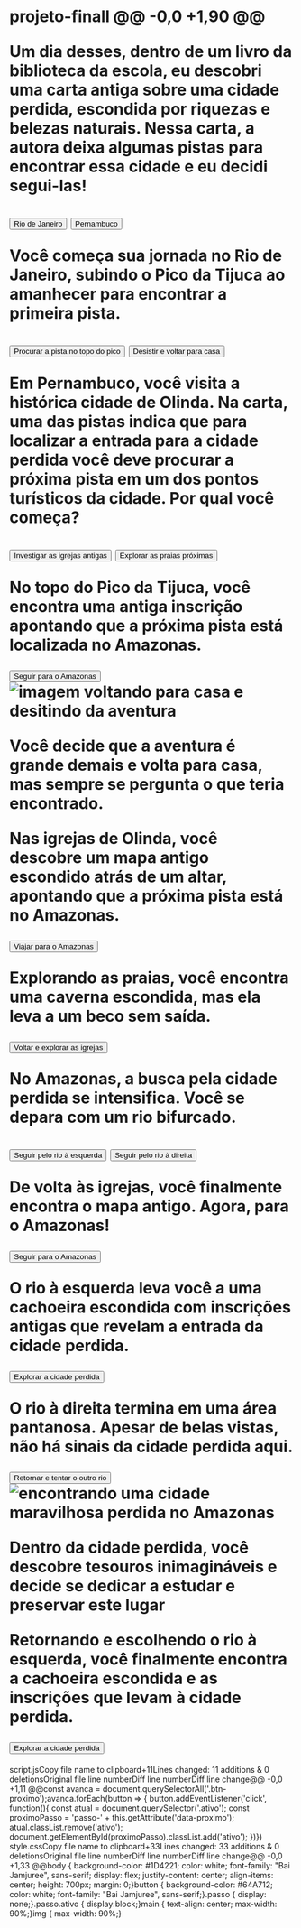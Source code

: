 # projeto-finall @@ -0,0 +1,90 @@<!DOCTYPE html><html lang="pt-BR"><head>    <meta charset="UTF-8">    <meta name="viewport" content="width=device-width, initial-scale=1.0">    <link rel="stylesheet" href="style.css">    <link rel="preconnect" href="https://fonts.googleapis.com">    <link rel="preconnect" href="https://fonts.gstatic.com" crossorigin>    <link href="https://fonts.googleapis.com/css2?family=Bai+Jamjuree:ital,wght@0,200;0,300;0,400;0,500;0,600;0,700;1,200;1,300;1,400;1,500;1,600;1,700&display=swap" rel="stylesheet">    <title>Em busca da cidade perdida</title></head><body>    <main>        <div class="passo ativo" id="passo-0">            <img src="img/cenario-passo0.png" alt="">            <p>Um dia desses, dentro de um livro da biblioteca da escola, eu descobri uma carta antiga sobre uma cidade perdida, escondida por riquezas e belezas naturais. Nessa carta, a autora deixa algumas pistas para encontrar essa cidade e eu decidi segui-las!</p>            <button class="btn-proximo" data-proximo="1">Rio de Janeiro</button>            <button class="btn-proximo" data-proximo="2">Pernambuco</button>        </div>        <div class="passo" id="passo-1">            <p>Você começa sua jornada no Rio de Janeiro, subindo o Pico da Tijuca ao amanhecer para encontrar a primeira pista.</p>            <button class="btn-proximo" data-proximo="3">Procurar a pista no topo do pico</button>            <button class="btn-proximo" data-proximo="4">Desistir e voltar para casa</button>        </div>        <div class="passo" id="passo-2">            <p>Em Pernambuco, você visita a histórica cidade de Olinda. Na carta, uma das pistas indica que para localizar a entrada para a cidade perdida você deve procurar a próxima pista em um dos pontos turísticos da cidade. Por qual você começa?</p>            <button class="btn-proximo" data-proximo="5">Investigar as igrejas antigas</button>            <button class="btn-proximo" data-proximo="6">Explorar as praias próximas</button>        </div>        <div class="passo" id="passo-3">            <p>No topo do Pico da Tijuca, você encontra uma antiga inscrição apontando que a próxima pista está                localizada no Amazonas.</p>            <button class="btn-proximo" data-proximo="7">Seguir para o Amazonas</button>        </div>        <div class="passo" id="passo-4">            <img src="img/cenario-passo4-voltar-casa.png" alt="imagem voltando para casa e desitindo da aventura">            <p>Você decide que a aventura é grande demais e volta para casa, mas sempre se pergunta o que teria                encontrado.</p>        </div>        <div class="passo" id="passo-5">            <p>Nas igrejas de Olinda, você descobre um mapa antigo escondido atrás de um altar, apontando que a próxima                pista está no Amazonas.</p>            <button class="btn-proximo" data-proximo="7">Viajar para o Amazonas</button>        </div>        <div class="passo" id="passo-6">            <p>Explorando as praias, você encontra uma caverna escondida, mas ela leva a um beco sem saída.</p>            <button class="btn-proximo" data-proximo="8">Voltar e explorar as igrejas</button>        </div>        <div class="passo" id="passo-7">            <p>No Amazonas, a busca pela cidade perdida se intensifica. Você se depara com um rio bifurcado.</p>            <button class="btn-proximo" data-proximo="9">Seguir pelo rio à esquerda</button>            <button class="btn-proximo" data-proximo="10">Seguir pelo rio à direita</button>        </div>        <div class="passo" id="passo-8">            <p>De volta às igrejas, você finalmente encontra o mapa antigo. Agora, para o Amazonas!</p>            <button class="btn-proximo" data-proximo="7">Seguir para o Amazonas</button>        </div>        <div class="passo" id="passo-9">            <p>O rio à esquerda leva você a uma cachoeira escondida com inscrições antigas que revelam a entrada da                cidade perdida.</p>            <button class="btn-proximo" data-proximo="11">Explorar a cidade perdida</button>        </div>        <div class="passo" id="passo-10">            <p>O rio à direita termina em uma área pantanosa. Apesar de belas vistas, não há sinais da cidade perdida                aqui.</p>            <button class="btn-proximo" data-proximo="12">Retornar e tentar o outro rio</button>        </div>        <div class="passo" id="passo-11">            <img src="img/cenario-passo11-cidade-perdida.png" alt="encontrando uma cidade maravilhosa perdida no Amazonas">            <p>Dentro da cidade perdida, você descobre tesouros inimagináveis e decide se dedicar a estudar e preservar                este lugar</p>        </div>        <div class="passo" id="passo-12">            <p>Retornando e escolhendo o rio à esquerda, você finalmente encontra a cachoeira escondida e as inscrições                que levam à cidade perdida.</p>            <button class="btn-proximo" data-proximo="11">Explorar a cidade perdida</button>        </div>    </main>    <script src="script.js"></script></body></html>
‎script.jsCopy file name to clipboard+11Lines changed: 11 additions & 0 deletionsOriginal file line numberDiff line numberDiff line change@@ -0,0 +1,11 @@const avanca = document.querySelectorAll('.btn-proximo');avanca.forEach(button => {    button.addEventListener('click', function(){        const atual = document.querySelector('.ativo');        const proximoPasso = 'passo-' + this.getAttribute('data-proximo');        atual.classList.remove('ativo');        document.getElementById(proximoPasso).classList.add('ativo');    })})
‎style.cssCopy file name to clipboard+33Lines changed: 33 additions & 0 deletionsOriginal file line numberDiff line numberDiff line change@@ -0,0 +1,33 @@body {    background-color: #1D4221;    color: white;    font-family: "Bai Jamjuree", sans-serif;    display: flex;    justify-content: center;    align-items: center;    height: 700px;    margin: 0;}button {    background-color: #64A712;    color: white;    font-family: "Bai Jamjuree", sans-serif;}.passo {    display: none;}.passo.ativo {    display:block;}main {    text-align: center;    max-width: 90%;}img {    max-width: 90%;}
